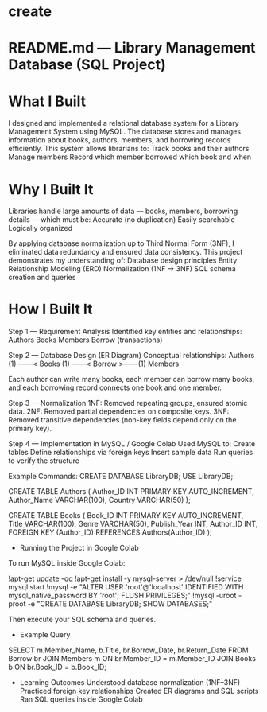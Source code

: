 # create
# README.md — Library Management Database (SQL Project)


# What I Built
I designed and implemented a relational database system for a Library Management System using MySQL.
The database stores and manages information about books, authors, members, and borrowing records efficiently.
This system allows librarians to:
Track books and their authors
Manage members
Record which member borrowed which book and when

# Why I Built It
Libraries handle large amounts of data — books, members, borrowing details — which must be:
Accurate (no duplication)
Easily searchable
Logically organized

By applying database normalization up to Third Normal Form (3NF), I eliminated data redundancy and ensured data consistency.
This project demonstrates my understanding of:
Database design principles
Entity Relationship Modeling (ERD)
Normalization (1NF → 3NF)
SQL schema creation and queries

# How I Built It
 Step 1 — Requirement Analysis
Identified key entities and relationships:
Authors
Books
Members
Borrow (transactions)

Step 2 — Database Design (ER Diagram)
Conceptual relationships:
Authors (1) ───< Books (1) ───< Borrow >───(1) Members

Each author can write many books,
each member can borrow many books,
and each borrowing record connects one book and one member.

 Step 3 — Normalization
 1NF: Removed repeating groups, ensured atomic data.
 2NF: Removed partial dependencies on composite keys.
 3NF: Removed transitive dependencies (non-key fields depend only on the primary key).

 Step 4 — Implementation in MySQL / Google Colab
Used MySQL to:
Create tables
Define relationships via foreign keys
Insert sample data
Run queries to verify the structure


Example Commands:
CREATE DATABASE LibraryDB;
USE LibraryDB;

CREATE TABLE Authors (
  Author_ID INT PRIMARY KEY AUTO_INCREMENT,
  Author_Name VARCHAR(100),
  Country VARCHAR(50)
);

CREATE TABLE Books (
  Book_ID INT PRIMARY KEY AUTO_INCREMENT,
  Title VARCHAR(100),
  Genre VARCHAR(50),
  Publish_Year INT,
  Author_ID INT,
  FOREIGN KEY (Author_ID) REFERENCES Authors(Author_ID)
);

- Running the Project in Google Colab

To run MySQL inside Google Colab:

!apt-get update -qq
!apt-get install -y mysql-server > /dev/null
!service mysql start
!mysql -e "ALTER USER 'root'@'localhost' IDENTIFIED WITH mysql_native_password BY 'root'; FLUSH PRIVILEGES;"
!mysql -uroot -proot -e "CREATE DATABASE LibraryDB; SHOW DATABASES;"

Then execute your SQL schema and queries.

 -  Example Query

   
SELECT m.Member_Name, b.Title, br.Borrow_Date, br.Return_Date
FROM Borrow br
JOIN Members m ON br.Member_ID = m.Member_ID
JOIN Books b ON br.Book_ID = b.Book_ID;


 -  Learning Outcomes
Understood database normalization (1NF–3NF)
Practiced foreign key relationships
Created ER diagrams and SQL scripts
Ran SQL queries inside Google Colab


